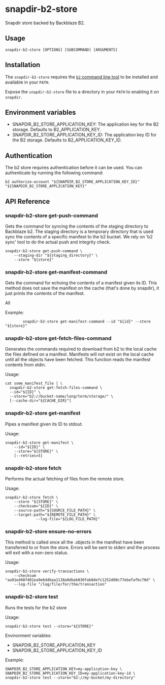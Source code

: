 # snapdir-b2-store

 Snapdir store backed by Backblaze B2.

## Usage

    snapdir-b2-store [OPTIONS] [SUBCOMMAND] [ARGUMENTS]

## Installation

The `snapdir-b2-store` requires the [`b2` command line tool](https://www.backblaze.com/b2/docs/quick_command_line.html) to be installed and available in your `PATH`.

Expose the `snapdir-b2-store` file to a directory in your `PATH` to enabling it on `snapdir`.

## Environment variables

- SNAPDIR_B2_STORE_APPLICATION_KEY: The application key for the B2 storage. Defaults to B2_APPLICATION_KEY.
- SNAPDIR_B2_STORE_APPLICATION_KEY_ID: The application key ID for the B2 storage. Defaults to B2_APPLICATION_KEY_ID.

## Authentication

The b2 store requires authentication before it can be used. You can authenticate by running the following command:

    b2 authorize-account "${SNAPDIR_B2_STORE_APPLICATION_KEY_ID}" "${SNAPDIR_B2_STORE_APPLICATION_KEY}"

## API Reference

### snapdir-b2-store get-push-command

Gets the command for syncing the contents of the staging directory
to Backblaze b2.
The staging directory is a temporary directory that is used sync
the contents of a specific manifest to the b2 bucket.
We rely on 'b2 sync' tool to do the actual push and integrity
check.

    snapdir-b2-store get-push-command \
        --staging-dir "${staging_directory}" \
        --store "${store}"

### snapdir-b2-store get-manifest-command

Gets the command for echoing the contents of a manifest given its ID.
This method does not save the manifest on the cache (that's done by
snapdir), it just prints the contents of the manifest.

All

Example:

			snapdir-b2-store get-manifest-command --id "${id}" --store "${store}"

### snapdir-b2-store get-fetch-files-command

Generates the commands required to download from
b2 to the local cache the files defined on a manifest.
Manifests will not exist on the local cache until
all the objects have been fetched.
This function reads the manifest contents from stdin.

Usage:

	cat some_manifest_file | \
      snapdir-b2-store get-fetch-files-command \
      --id="${ID}" \
      --store="b2://bucket-name/long/term/storage/" \
      [--cache-dir="${CACHE_DIR}"]

### snapdir-b2-store get-manifest

Pipes a manifest given its ID to stdout.

Usage:

    snapdir-b2-store get-manifest \
        --id="${ID}" \
        --store="${STORE}" \
        [--retries=5]

### snapdir-b2-store fetch

Performs the actual fetching of files from the remote store.

Usage:

    snapdir-b2-store fetch \
        --store "${STORE}" \
        --checksum="${ID}" \
        --source-path="${SOURCE_FILE_PATH}" \
        --target-path="${REMOTE_FILE_PATH}" \
				  --log-file="${LOG_FILE_PATH}"

### snapdir-b2-store ensure-no-errors

This method is called once all the .objects in the manifest have been
transferred to or from the store.
Errors will be sent to stderr and the process will exit with
a non-zero status.

Usage:

    snapdir-b2-store verify-transactions \
        --checksum "aa91e498f401ea9e6ddbaa1138a0dbeb030fab8defc1252d80c77ebefafbc70d" \
        --log-file "/log/file/for/the/transaction"

### snapdir-b2-store test

Runs the tests for the b2 store

Usage:

    snapdir-b2-store test --store="${STORE}"

Environment variables:

- SNAPDIR_B2_STORE_APPLICATION_KEY
- SNAPDIR_B2_STORE_APPLICATION_KEY_ID

Example:

    SNAPDIR_B2_STORE_APPLICATION_KEY=my-application-key \
    SNAPDIR_B2_STORE_APPLICATION_KEY_ID=my-application-key-id \
    snapdir-b2-store test --store="b2://my-bucket/my-directory"
